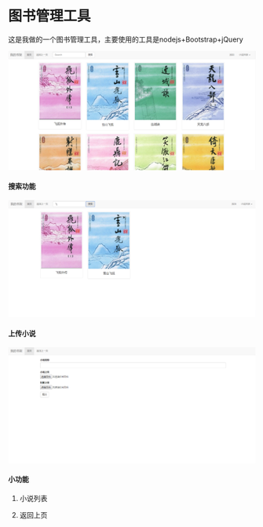 # 图书管理工具

这是我做的一个图书管理工具，主要使用的工具是nodejs+Bootstrap+jQuery

![image](https://github.com/Newway1997/ManageBooks/blob/master/img/index.PNG)

#### 搜索功能

![image](https://github.com/Newway1997/ManageBooks/blob/master/img/search%20.PNG)


#### 上传小说

![image](https://github.com/Newway1997/ManageBooks/blob/master/img/upload.PNG)

#### 小功能
1. 小说列表

2. 返回上页
